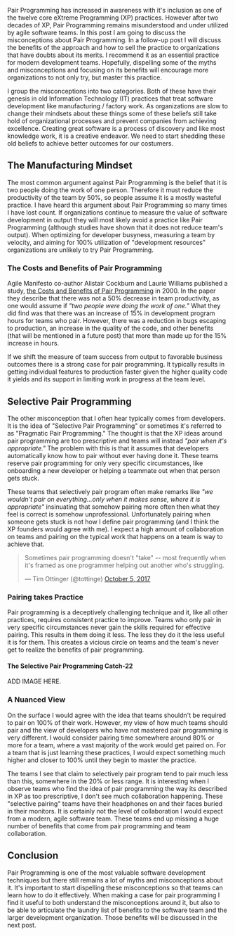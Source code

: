 

Pair Programming has increased in awareness with it's inclusion as one of the twelve core eXtreme Programming (XP) practices. However after two decades of XP, Pair Programming remains misunderstood and under utilized by agile software teams. In this post I am going to discuss the misconceptions about Pair Programming. In a follow-up post I will discuss the benefits of the approach and how to sell the practice to organizations that have doubts about its merits. I recommend it as an essential practice for modern development teams. Hopefully, dispelling some of the myths and misconceptions and focusing on its benefits will encourage more organizations to not only try, but master this practice. 

I group the misconceptions into two categories. Both of these have their genesis in old Information Technology (IT) practices that treat software development like manufacturing / factory work. As organizations are slow to change their mindsets about these things some of these beliefs still take hold of organizational processes and prevent companies from achieving excellence. Creating great software is a process of discovery and like most knowledge work, it is a creative endeavor. We need to start shedding these old beliefs to achieve better outcomes for our costumers.

## The Manufacturing Mindset

The most common argument against Pair Programming is the belief that it is two people doing the work of one person. Therefore it must reduce the productivity of the team by 50%, so people assume it is a mostly wasteful practice. I have heard this argument about Pair Programming so many times I have lost count. If organizations continue to measure the value of software development in output they will most likely avoid a practice like Pair Programming (although studies have shown that it does not reduce team's output). When optimizing for developer busyness, measuring a team by velocity, and aiming for 100% utilization of "development resources" organizations are unlikely to try Pair Programming. 

### The Costs and Benefits of Pair Programming

Agile Manifesto co-author Alistair Cockburn and Laurie Williams published a study, [the Costs and Benefits of Pair Programming](https://collaboration.csc.ncsu.edu/laurie/Papers/XPSardinia.PDF) in 2000. In the paper they describe that there was not a 50% decrease in team productivity, as one would assume if *"two people were doing the work of one."* What they did find was that there was an increase of 15% in development program hours for teams who pair. However, there was a reduction in bugs escaping to production, an increase in the quality of the code, and other benefits (that will be mentioned in a future post) that more than made up for the 15% increase in hours. 

If we shift the measure of team success from output to favorable business outcomes there is a strong case for pair programming. It typically results in getting individual features to production faster given the higher quality code it yields and its support in limiting work in progress at the team level.

## Selective Pair Programming

The other misconception that I often hear typically comes from developers. It is the idea of "Selective Pair Programming" or sometimes it's referred to as "Pragmatic Pair Programming." The thought is that the XP ideas around pair programming are too prescriptive and teams will instead *"pair when it's appropriate."* The problem with this is that it assumes that developers automatically know how to pair without ever having done it. These teams reserve pair programming for only very specific circumstances, like onboarding a new developer or helping a teammate out when that person gets stuck. 

These teams that selectively pair program often make remarks like *"we wouldn't pair on everything...only when it makes sense, where it is appropriate"* insinuating that somehow pairing more often then what they feel is correct is somehow unprofessional. Unfortunately pairing when someone gets stuck is not how I define pair programming (and I think the XP founders would agree with me). I expect a high amount of collaboration on teams and pairing on the typical work that happens on a team is way to achieve that. 

<blockquote class="twitter-tweet" data-lang="en"><p lang="en" dir="ltr">Sometimes pair programming doesn&#39;t &quot;take&quot; -- most frequently when it&#39;s framed as one programmer helping out another who&#39;s struggling.</p>&mdash; Tim Ottinger (@tottinge) <a href="https://twitter.com/tottinge/status/916016522388135936?ref_src=twsrc%5Etfw">October 5, 2017</a></blockquote>
<script async src="//platform.twitter.com/widgets.js" charset="utf-8"></script>

### Pairing takes Practice

Pair programming is a deceptively challenging technique and it, like all other practices, requires consistent practice to improve. Teams who only pair in very specific circumstances never gain the skills required for effective pairing. This results in them doing it less. The less they do it the less useful it is for them. This creates a vicious circle on teams and the team's never get to realize the benefits of pair programming. 

#### The Selective Pair Programming Catch-22

ADD IMAGE HERE.

### A Nuanced View

On the surface I would agree with the idea that teams shouldn't be required to pair on 100% of their work. However, my view of how much teams should pair and the view of developers who have not mastered pair programming is very different. I would consider pairing time somewhere around 80% or more for a team, where a vast majority of the work would get paired on. For a team that is just learning these practices, I would expect something much higher and closer to 100% until they begin to master the practice.  

The teams I see that claim to selectively pair program tend to pair much less than this, somewhere in the 20% or less range. It is interesting when I observe teams who find the idea of pair programming the way its described in XP as too prescriptive, I don't see much collaboration happening. These "selective pairing" teams have their headphones on and their faces buried in their monitors. It is certainly not the level of collaboration I would expect from a modern, agile software team. These teams end up missing a huge number of benefits that come from pair programming and team collaboration. 

## Conclusion 

Pair Programming is one of the most valuable software development techniques but there still remains a lot of myths and misconceptions about it. It's important to start dispelling these misconceptions so that teams can learn how to do it effectively. When making a case for pair programming I find it useful to both understand the misconceptions around it, but also to be able to articulate the laundry list of benefits to the software team and the larger development organization. Those benefits will be discussed in the next post. 